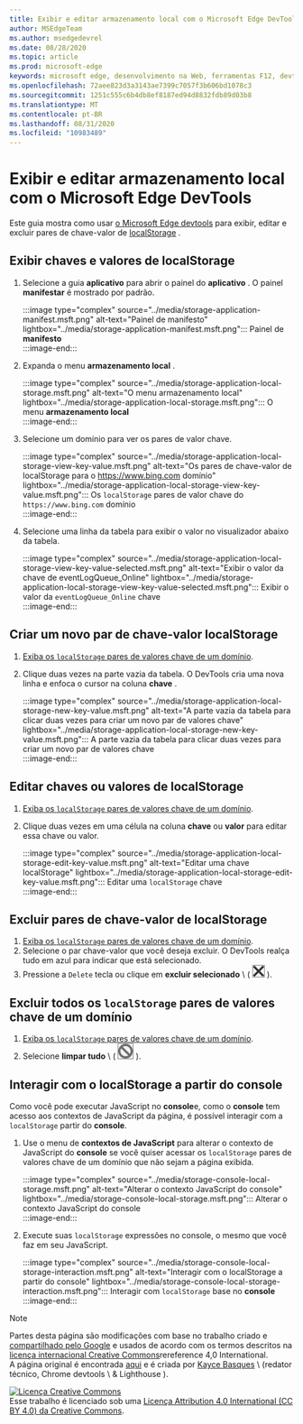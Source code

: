 ```yaml
---
title: Exibir e editar armazenamento local com o Microsoft Edge DevTools
author: MSEdgeTeam
ms.author: msedgedevrel
ms.date: 08/28/2020
ms.topic: article
ms.prod: microsoft-edge
keywords: microsoft edge, desenvolvimento na Web, ferramentas F12, devtools
ms.openlocfilehash: 72aee823d3a3143ae7399c7057f3b606bd1078c3
ms.sourcegitcommit: 1251c555c6b4db8ef8187ed94d8832fdb89d03b8
ms.translationtype: MT
ms.contentlocale: pt-BR
ms.lasthandoff: 08/31/2020
ms.locfileid: "10983489"
---
```

<!-- Copyright Kayce Basques 

   Licensed under the Apache License, Version 2.0 (the "License");
   you may not use this file except in compliance with the License.
   You may obtain a copy of the License at

       https://www.apache.org/licenses/LICENSE-2.0

   Unless required by applicable law or agreed to in writing, software
   distributed under the License is distributed on an "AS IS" BASIS,
   WITHOUT WARRANTIES OR CONDITIONS OF ANY KIND, either express or implied.
   See the License for the specific language governing permissions and
   limitations under the License.  -->  





# Exibir e editar armazenamento local com o Microsoft Edge DevTools   



Este guia mostra como usar [o Microsoft Edge devtools][MicrosoftEdgeDevTools] para exibir, editar e excluir pares de chave-valor de [localStorage][MDNWindowsLocalStorage] .  

## Exibir chaves e valores de localStorage   

1.  Selecione a guia **aplicativo** para abrir o painel do **aplicativo** .  O painel **manifestar** é mostrado por padrão.  
    
    :::image type="complex" source="../media/storage-application-manifest.msft.png" alt-text="Painel de manifesto" lightbox="../media/storage-application-manifest.msft.png":::
       Painel de **manifesto**  
    :::image-end:::  
    
1.  Expanda o menu **armazenamento local** .  
    
    :::image type="complex" source="../media/storage-application-local-storage.msft.png" alt-text="O menu armazenamento local" lightbox="../media/storage-application-local-storage.msft.png":::
       O menu **armazenamento local**  
    :::image-end:::  
    
1.  Selecione um domínio para ver os pares de valor chave.  
    
    :::image type="complex" source="../media/storage-application-local-storage-view-key-value.msft.png" alt-text="Os pares de chave-valor de localStorage para o https://www.bing.com domínio" lightbox="../media/storage-application-local-storage-view-key-value.msft.png":::
       Os `localStorage` pares de valor chave do `https://www.bing.com` domínio  
    :::image-end:::  
    
1.  Selecione uma linha da tabela para exibir o valor no visualizador abaixo da tabela.  
    
    :::image type="complex" source="../media/storage-application-local-storage-view-key-value-selected.msft.png" alt-text="Exibir o valor da chave de eventLogQueue_Online" lightbox="../media/storage-application-local-storage-view-key-value-selected.msft.png":::
       Exibir o valor da `eventLogQueue_Online` chave  
    :::image-end:::  
    
## Criar um novo par de chave-valor localStorage   

1.  [Exiba os `localStorage` pares de valores chave de um domínio](#view-localstorage-keys-and-values).  
1.  Clique duas vezes na parte vazia da tabela.  O DevTools cria uma nova linha e enfoca o cursor na coluna **chave** .  
    
    :::image type="complex" source="../media/storage-application-local-storage-new-key-value.msft.png" alt-text="A parte vazia da tabela para clicar duas vezes para criar um novo par de valores chave" lightbox="../media/storage-application-local-storage-new-key-value.msft.png":::
       A parte vazia da tabela para clicar duas vezes para criar um novo par de valores chave  
    :::image-end:::  
    
## Editar chaves ou valores de localStorage   

1.  [Exiba os `localStorage` pares de valores chave de um domínio](#view-localstorage-keys-and-values).  
1.  Clique duas vezes em uma célula na coluna **chave** ou **valor** para editar essa chave ou valor.  
    
    :::image type="complex" source="../media/storage-application-local-storage-edit-key-value.msft.png" alt-text="Editar uma chave localStorage" lightbox="../media/storage-application-local-storage-edit-key-value.msft.png":::
       Editar uma `localStorage` chave  
    :::image-end:::  
    
## Excluir pares de chave-valor de localStorage   

1.  [Exiba os `localStorage` pares de valores chave de um domínio](#view-localstorage-keys-and-values).  
1.  Selecione o par chave-valor que você deseja excluir.  O DevTools realça tudo em azul para indicar que está selecionado.  
1.  Pressione a `Delete` tecla ou clique em **excluir selecionado** \ ( ![ excluir selecionado ][ImageDeleteIcon] \).  
    
## Excluir todos os `localStorage` pares de valores chave de um domínio   

1.  [Exiba os `localStorage` pares de valores chave de um domínio](#view-localstorage-keys-and-values).  
1.  Selecione **limpar tudo** \ ( ![ limpar tudo ][ImageClearIcon] \).  
    
## Interagir com o localStorage a partir do console   

Como você pode executar JavaScript no **console**e, como o **console** tem acesso aos contextos de JavaScript da página, é possível interagir com a `localStorage` partir do **console**.  

1.  Use o menu de **contextos de JavaScript** para alterar o contexto de JavaScript do **console** se você quiser acessar os `localStorage` pares de valores chave de um domínio que não sejam a página exibida.  
    
    :::image type="complex" source="../media/storage-console-local-storage.msft.png" alt-text="Alterar o contexto JavaScript do console" lightbox="../media/storage-console-local-storage.msft.png":::
       Alterar o contexto JavaScript do console  
    :::image-end:::  
    
1.  Execute suas `localStorage` expressões no console, o mesmo que você faz em seu JavaScript.  
    
    :::image type="complex" source="../media/storage-console-local-storage-interaction.msft.png" alt-text="Interagir com o localStorage a partir do console" lightbox="../media/storage-console-local-storage-interaction.msft.png":::
       Interagir com `localStorage` base no **console**  
    :::image-end:::  
    
<!--  
 


-->  

<!-- image links -->  

[ImageClearIcon]: ../media/clear-icon.msft.png  
[ImageDeleteIcon]: ../media/delete-icon.msft.png  

<!-- links -->  

[MicrosoftEdgeDevTools]: ../../devtools-guide-chromium.md "Ferramentas de desenvolvedor do Microsoft Edge (Chromium) | Documentos da Microsoft"  

[MDNWindowsLocalStorage]: https://developer.mozilla.org/docs/Web/API/Window/localStorage "Window. localStorage | MDN"  

> [!NOTE]
> Partes desta página são modificações com base no trabalho criado e [compartilhado pelo Google][GoogleSitePolicies] e usados de acordo com os termos descritos na [licença internacional Creative Commons][CCA4IL]rereference 4,0 International.  
> A página original é encontrada [aqui](https://developers.google.com/web/tools/chrome-devtools/storage/localstorage) e é criada por [Kayce Basques][KayceBasques] \ (redator técnico, Chrome devtools \ & Lighthouse \).  

[![Licença Creative Commons][CCby4Image]][CCA4IL]  
Esse trabalho é licenciado sob uma [Licença Attribution 4.0 International (CC BY 4.0) da Creative Commons][CCA4IL].  

[CCA4IL]: https://creativecommons.org/licenses/by/4.0  
[CCby4Image]: https://i.creativecommons.org/l/by/4.0/88x31.png  
[GoogleSitePolicies]: https://developers.google.com/terms/site-policies  
[KayceBasques]: https://developers.google.com/web/resources/contributors/kaycebasques  
